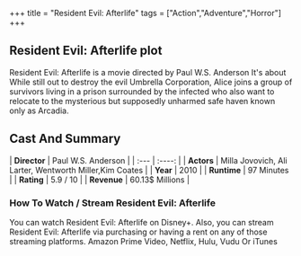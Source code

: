 +++
title = "Resident Evil: Afterlife"
tags = ["Action","Adventure","Horror"]
+++
## Resident Evil: Afterlife plot
Resident Evil: Afterlife is a movie directed by Paul W.S. Anderson It's about While still out to destroy the evil Umbrella Corporation, Alice joins a group of survivors living in a prison surrounded by the infected who also want to relocate to the mysterious but supposedly unharmed safe haven known only as Arcadia.
## Cast And Summary
| **Director**      | Paul W.S. Anderson |
    | :---        |    :----:   |
    |  **Actors** | Milla Jovovich, Ali Larter, Wentworth Miller,Kim Coates |
    | **Year**   | 2010    |
    |  **Runtime** | 97 Minutes |
    |  **Rating** | 5.9 / 10 | 
    |  **Revenue** | 60.13$ Millions |
### How To Watch / Stream Resident Evil: Afterlife
You can watch Resident Evil: Afterlife on Disney+.
Also, you can stream Resident Evil: Afterlife via purchasing or having a rent on any of those streaming platforms.
Amazon Prime Video, Netflix, Hulu, Vudu Or iTunes